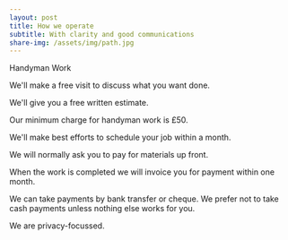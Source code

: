 ```yaml
---
layout: post
title: How we operate
subtitle: With clarity and good communications
share-img: /assets/img/path.jpg
---
```


Handyman Work

We'll make a free visit to discuss what you want done.

We'll give you a free written estimate.

Our minimum charge for handyman work is £50.

We'll make best efforts to schedule your job within a month.







We will normally ask you to pay for materials up front.

When the work is completed we will invoice you for payment within one month.


We can take payments by bank transfer or cheque. We prefer not to take cash payments unless nothing else works for you.

We are privacy-focussed.
